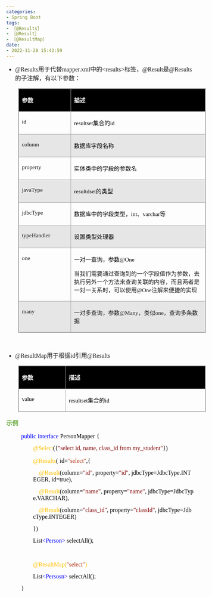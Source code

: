 ```yaml
---
categories:
- Spring Boot
tags:
- ［@Results］
- ［@Result］
- ［@ResultMap］
date:
- 2022-11-28 15:42:59
---
```


<ul style="list-style-type:disc">
    <li><span style="font-size:12.0pt"><span style="font-family:&quot;Comic Sans MS&quot;">@Results</span></span><span
            style="font-size:12.0pt"><span style="font-family:&quot;Microsoft YaHei UI&quot;">用于代替</span></span><span
            style="font-size:12.0pt"><span style="font-family:&quot;Comic Sans MS&quot;">mapper.xml</span></span><span
            style="font-size:12.0pt"><span style="font-family:&quot;Microsoft YaHei UI&quot;">中的</span></span><span
            style="font-size:12.0pt"><span
                style="font-family:&quot;Comic Sans MS&quot;">&lt;results&gt;</span></span><span
            style="font-size:12.0pt"><span style="font-family:&quot;Microsoft YaHei UI&quot;">标签，</span></span><span
            style="font-size:12.0pt"><span style="font-family:&quot;Comic Sans MS&quot;">@Result</span></span><span
            style="font-size:12.0pt"><span style="font-family:&quot;Microsoft YaHei UI&quot;">是</span></span><span
            style="font-size:12.0pt"><span style="font-family:&quot;Comic Sans MS&quot;">@Results</span></span><span
            style="font-size:12.0pt"><span style="font-family:&quot;Microsoft YaHei UI&quot;">的子注解，有以下参数：</span></span>
    </li>
</ul>
<table summary="" cellspacing="0"
    style="border-collapse:collapse; border-color:#a3a3a3; border-style:solid; border-width:1px; margin-left:32px"
    class=" cke_show_border">
    <tbody>
        <tr>
            <td
                style="background-color:black; border-bottom:1px solid #a3a3a3; border-left:1px solid #a3a3a3; border-right:1px solid #a3a3a3; border-top:1px solid #a3a3a3; vertical-align:top; width:1.6743in">
                <p><span style="font-size:11.5pt"><span style="font-family:&quot;Microsoft YaHei UI&quot;"><span
                                style="color:white"><strong>参数</strong></span></span></span></p>
            </td>
            <td
                style="background-color:black; border-bottom:1px solid #a3a3a3; border-left:1px solid #a3a3a3; border-right:1px solid #a3a3a3; border-top:1px solid #a3a3a3; vertical-align:top; width:5.8923in">
                <p><span style="font-size:11.5pt"><span style="font-family:&quot;Microsoft YaHei UI&quot;"><span
                                style="color:white"><strong>描述</strong></span></span></span></p>
            </td>
        </tr>
        <tr>
            <td
                style="border-bottom:1px solid #a3a3a3; border-left:1px solid #a3a3a3; border-right:1px solid #a3a3a3; border-top:1px solid #a3a3a3; vertical-align:top; width:1.6743in">
                <p><span style="font-size:11.5pt"><span style="font-family:&quot;Comic Sans MS&quot;"><span
                                style="color:black">id</span></span></span></p>
            </td>
            <td
                style="border-bottom:1px solid #a3a3a3; border-left:1px solid #a3a3a3; border-right:1px solid #a3a3a3; border-top:1px solid #a3a3a3; vertical-align:top; width:5.8923in">
                <p><span style="font-size:11.5pt"><span style="color:black"><span
                                style="font-family:&quot;Comic Sans MS&quot;">resultset</span><span
                                style="font-family:&quot;Microsoft YaHei UI&quot;">集合的</span><span
                                style="font-family:&quot;Comic Sans MS&quot;">id</span></span></span></p>
            </td>
        </tr>
        <tr>
            <td
                style="background-color:#e7e6e6; border-bottom:1px solid #a3a3a3; border-left:1px solid #a3a3a3; border-right:1px solid #a3a3a3; border-top:1px solid #a3a3a3; vertical-align:top; width:1.6743in">
                <p><span style="font-size:11.5pt"><span
                            style="font-family:&quot;Comic Sans MS&quot;">column</span></span></p>
            </td>
            <td
                style="background-color:#e7e6e6; border-bottom:1px solid #a3a3a3; border-left:1px solid #a3a3a3; border-right:1px solid #a3a3a3; border-top:1px solid #a3a3a3; vertical-align:top; width:5.8923in">
                <p><span style="font-size:11.5pt"><span style="font-family:&quot;Microsoft YaHei UI&quot;"><span
                                style="color:black">数据库字段名称</span></span></span></p>
            </td>
        </tr>
        <tr>
            <td
                style="border-bottom:1px solid #a3a3a3; border-left:1px solid #a3a3a3; border-right:1px solid #a3a3a3; border-top:1px solid #a3a3a3; vertical-align:top; width:1.6743in">
                <p><span style="font-size:11.5pt"><span
                            style="font-family:&quot;Comic Sans MS&quot;">property</span></span></p>
            </td>
            <td
                style="border-bottom:1px solid #a3a3a3; border-left:1px solid #a3a3a3; border-right:1px solid #a3a3a3; border-top:1px solid #a3a3a3; vertical-align:top; width:5.8923in">
                <p><span style="font-size:11.5pt"><span style="font-family:&quot;Microsoft YaHei UI&quot;"><span
                                style="color:black">实体类中的字段的参数名</span></span></span></p>
            </td>
        </tr>
        <tr>
            <td
                style="background-color:#e7e6e6; border-bottom:1px solid #a3a3a3; border-left:1px solid #a3a3a3; border-right:1px solid #a3a3a3; border-top:1px solid #a3a3a3; vertical-align:top; width:1.6743in">
                <p><span style="font-size:11.5pt"><span
                            style="font-family:&quot;Comic Sans MS&quot;">javaType</span></span></p>
            </td>
            <td
                style="background-color:#e7e6e6; border-bottom:1px solid #a3a3a3; border-left:1px solid #a3a3a3; border-right:1px solid #a3a3a3; border-top:1px solid #a3a3a3; vertical-align:top; width:5.8923in">
                <p><span style="font-size:11.5pt"><span style="color:black"><span
                                style="font-family:&quot;Comic Sans MS&quot;">resultdset</span><span
                                style="font-family:&quot;Microsoft YaHei UI&quot;">的类型</span></span></span></p>
            </td>
        </tr>
        <tr>
            <td
                style="border-bottom:1px solid #a3a3a3; border-left:1px solid #a3a3a3; border-right:1px solid #a3a3a3; border-top:1px solid #a3a3a3; vertical-align:top; width:1.6743in">
                <p><span style="font-size:11.5pt"><span
                            style="font-family:&quot;Comic Sans MS&quot;">jdbcType</span></span></p>
            </td>
            <td
                style="border-bottom:1px solid #a3a3a3; border-left:1px solid #a3a3a3; border-right:1px solid #a3a3a3; border-top:1px solid #a3a3a3; vertical-align:top; width:5.8923in">
                <p><span style="font-size:11.5pt"><span style="color:black"><span
                                style="font-family:&quot;Microsoft YaHei UI&quot;">数据库中的字段类型，</span><span
                                style="font-family:&quot;Comic Sans MS&quot;">int</span><span
                                style="font-family:&quot;Microsoft YaHei UI&quot;">、</span><span
                                style="font-family:&quot;Comic Sans MS&quot;">varchar</span><span
                                style="font-family:&quot;Microsoft YaHei UI&quot;">等</span></span></span></p>
            </td>
        </tr>
        <tr>
            <td
                style="background-color:#e7e6e6; border-bottom:1px solid #a3a3a3; border-left:1px solid #a3a3a3; border-right:1px solid #a3a3a3; border-top:1px solid #a3a3a3; vertical-align:top; width:1.6743in">
                <p><span style="font-size:11.5pt"><span
                            style="font-family:&quot;Comic Sans MS&quot;">typeHandler</span></span></p>
            </td>
            <td
                style="background-color:#e7e6e6; border-bottom:1px solid #a3a3a3; border-left:1px solid #a3a3a3; border-right:1px solid #a3a3a3; border-top:1px solid #a3a3a3; vertical-align:top; width:5.8923in">
                <p><span style="font-size:11.5pt"><span style="font-family:&quot;Microsoft YaHei UI&quot;"><span
                                style="color:black">设置类型处理器</span></span></span></p>
            </td>
        </tr>
        <tr>
            <td
                style="border-bottom:1px solid #a3a3a3; border-left:1px solid #a3a3a3; border-right:1px solid #a3a3a3; border-top:1px solid #a3a3a3; vertical-align:top; width:1.6743in">
                <p><span style="font-size:11.5pt"><span style="font-family:&quot;Comic Sans MS&quot;">one</span></span>
                </p>
            </td>
            <td
                style="border-bottom:1px solid #a3a3a3; border-left:1px solid #a3a3a3; border-right:1px solid #a3a3a3; border-top:1px solid #a3a3a3; vertical-align:top; width:5.9in">
                <p><span style="font-size:11.5pt"><span style="color:black"><span
                                style="font-family:&quot;Microsoft YaHei UI&quot;">一对一查询，参数</span><span
                                style="font-family:&quot;Comic Sans MS&quot;">@One</span></span></span></p>
                <p><span style="font-size:11.5pt"><span
                            style="font-family:&quot;Microsoft YaHei UI&quot;">当我们需要通过查询到的一个字段值作为参数，去执行另外一个方法来查询关联的内容，而且两者是一对一关系时，可以使用</span><span
                            style="font-family:&quot;Comic Sans MS&quot;">@One</span><span
                            style="font-family:&quot;Microsoft YaHei UI&quot;">注解来便捷的实现</span></span></p>
            </td>
        </tr>
        <tr>
            <td
                style="background-color:#e7e6e6; border-bottom:1px solid #a3a3a3; border-left:1px solid #a3a3a3; border-right:1px solid #a3a3a3; border-top:1px solid #a3a3a3; vertical-align:top; width:1.6743in">
                <p><span style="font-size:11.5pt"><span style="font-family:&quot;Comic Sans MS&quot;">many</span></span>
                </p>
            </td>
            <td
                style="background-color:#e7e6e6; border-bottom:1px solid #a3a3a3; border-left:1px solid #a3a3a3; border-right:1px solid #a3a3a3; border-top:1px solid #a3a3a3; vertical-align:top; width:5.8923in">
                <p><span style="font-size:11.5pt"><span
                            style="font-family:&quot;Microsoft YaHei UI&quot;">一对多查询，参数</span><span
                            style="font-family:&quot;Comic Sans MS&quot;">@Many</span><span
                            style="font-family:&quot;Microsoft YaHei UI&quot;">，类似</span><span
                            style="font-family:&quot;Comic Sans MS&quot;">one</span><span
                            style="font-family:&quot;Microsoft YaHei UI&quot;">，查询多条数据</span></span></p>
            </td>
        </tr>
    </tbody>
</table>
<p><span style="font-size:12.0pt"><span style="font-family:&quot;Microsoft YaHei UI&quot;"><span
                style="color:#70ad47">&nbsp;</span></span></span></p>
<ul style="list-style-type:disc">
    <li><span style="font-size:12.0pt"><span style="font-family:&quot;Comic Sans MS&quot;">@ResultMap</span></span><span
            style="font-size:12.0pt"><span style="font-family:&quot;Microsoft YaHei UI&quot;">用于根据</span></span><span
            style="font-size:12.0pt"><span style="font-family:&quot;Comic Sans MS&quot;">id</span></span><span
            style="font-size:12.0pt"><span style="font-family:&quot;Microsoft YaHei UI&quot;">引用</span></span><span
            style="font-size:12.0pt"><span style="font-family:&quot;Comic Sans MS&quot;">@Results</span></span></li>
</ul>
<table summary="" cellspacing="0"
    style="border-collapse:collapse; border-color:#a3a3a3; border-style:solid; border-width:1px; margin-left:32px"
    class=" cke_show_border">
    <tbody>
        <tr>
            <td
                style="background-color:black; border-bottom:1px solid #a3a3a3; border-left:1px solid #a3a3a3; border-right:1px solid #a3a3a3; border-top:1px solid #a3a3a3; vertical-align:top; width:1.6743in">
                <p><span style="font-size:11.5pt"><span style="font-family:&quot;Microsoft YaHei UI&quot;"><span
                                style="color:white"><strong>参数</strong></span></span></span></p>
            </td>
            <td
                style="background-color:black; border-bottom:1px solid #a3a3a3; border-left:1px solid #a3a3a3; border-right:1px solid #a3a3a3; border-top:1px solid #a3a3a3; vertical-align:top; width:5.9173in">
                <p><span style="font-size:11.5pt"><span style="font-family:&quot;Microsoft YaHei UI&quot;"><span
                                style="color:white"><strong>描述</strong></span></span></span></p>
            </td>
        </tr>
        <tr>
            <td
                style="border-bottom:1px solid #a3a3a3; border-left:1px solid #a3a3a3; border-right:1px solid #a3a3a3; border-top:1px solid #a3a3a3; vertical-align:top; width:1.6743in">
                <p><span style="font-size:11.5pt"><span style="font-family:&quot;Comic Sans MS&quot;"><span
                                style="color:black">value</span></span></span></p>
            </td>
            <td
                style="border-bottom:1px solid #a3a3a3; border-left:1px solid #a3a3a3; border-right:1px solid #a3a3a3; border-top:1px solid #a3a3a3; vertical-align:top; width:5.9173in">
                <p><span style="font-size:11.5pt"><span style="color:black"><span
                                style="font-family:&quot;Comic Sans MS&quot;">resultset</span><span
                                style="font-family:&quot;Microsoft YaHei UI&quot;">集合的</span><span
                                style="font-family:&quot;Comic Sans MS&quot;">id</span></span></span></p>
            </td>
        </tr>
    </tbody>
</table>
<p><span style="font-size:12.0pt"><span style="font-family:&quot;Microsoft YaHei UI&quot;"><span
                style="color:#70ad47"><strong>示例</strong></span></span></span></p>
<p style="margin-left: 40px;"><span style="font-size:12.0pt"><span style="font-family:&quot;Comic Sans MS&quot;"><span
                style="color:blue">public</span></span>&nbsp;<span style="font-family:&quot;Comic Sans MS&quot;"><span
                style="color:blue">interface</span></span>&nbsp;<span
            style="font-family:&quot;Comic Sans MS&quot;"><span style="color:black">Person</span></span><span
            style="font-family:&quot;Comic Sans MS&quot;"><span style="color:black">Mapper</span></span>&nbsp;<span
            style="font-family:&quot;Comic Sans MS&quot;"><span style="color:black">{</span></span></span></p>
<p style="margin-left:72px"><span style="font-size:12.0pt"><span style="font-family:&quot;Comic Sans MS&quot;"><span
                style="color:#ffc000">@Select</span><span style="color:black">({</span><span
                style="color:maroon">"select&nbsp;id,&nbsp;name,&nbsp;class_id&nbsp;from&nbsp;my_student"</span><span
                style="color:black">})</span></span></span></p>
<p style="margin-left:72px"><span style="font-size:12.0pt"><span style="font-family:&quot;Comic Sans MS&quot;"><span
                style="color:#ffc000">@Results</span></span><span style="font-family:&quot;Comic Sans MS&quot;"><span
                style="color:black">(</span></span> <span style="font-family:&quot;Comic Sans MS&quot;"><span
                style="color:black">id=</span></span><span style="font-family:&quot;Comic Sans MS&quot;"><span
                style="color:#b43512">"select"</span></span><span style="font-family:&quot;Comic Sans MS&quot;"><span
                style="color:black">,</span></span><span style="font-family:&quot;Comic Sans MS&quot;"><span
                style="color:black">{</span></span></span></p>
<p style="margin-left:72px"><span style="font-size:12.0pt"><span
            style="font-family:&quot;Comic Sans MS&quot;">&nbsp;&nbsp;&nbsp;<span
                style="color:#ffc000">&nbsp;@Result</span><span style="color:black">(column=</span><span
                style="color:maroon">"id"</span><span style="color:black">,&nbsp;property=</span><span
                style="color:maroon">"id"</span><span
                style="color:black">,&nbsp;jdbcType=JdbcType.INTEGER,&nbsp;id=true),</span></span></span></p>
<p style="margin-left:72px"><span style="font-size:12.0pt"><span
            style="font-family:&quot;Comic Sans MS&quot;">&nbsp;&nbsp;&nbsp;&nbsp;<span
                style="color:#ffc000">@Result</span><span style="color:black">(column=</span><span
                style="color:maroon">"name"</span><span style="color:black">,&nbsp;property=</span><span
                style="color:maroon">"name"</span><span
                style="color:black">,&nbsp;jdbcType=JdbcType.VARCHAR),</span></span></span></p>
<p style="margin-left:72px"><span style="font-size:12.0pt"><span
            style="font-family:&quot;Comic Sans MS&quot;">&nbsp;<span
                style="color:#ffc000">&nbsp;&nbsp;&nbsp;@Result</span><span style="color:black">(column=</span><span
                style="color:maroon">"class_id"</span><span style="color:black">,&nbsp;property=</span><span
                style="color:maroon">"classId"</span><span
                style="color:black">,&nbsp;jdbcType=JdbcType.INTEGER)</span></span></span></p>
<p style="margin-left:72px"><span style="font-size:12.0pt"><span style="font-family:&quot;Comic Sans MS&quot;"><span
                style="color:black">})</span></span></span></p>
<p style="margin-left:72px"><span style="font-size:12.0pt"><span style="font-family:&quot;Comic Sans MS&quot;"><span
                style="color:black">List</span><span style="color:blue">&lt;</span><span
                style="color:blue">Person</span><span style="color:blue">&gt;</span><span
                style="color:black">&nbsp;selectAll();</span></span></span></p>
<p style="margin-left:72px"><span style="font-size:12.0pt"><span style="font-family:&quot;Comic Sans MS&quot;"><span
                style="color:black">&nbsp;</span></span></span></p>
<p style="margin-left:72px"><span style="font-size:12.0pt"><span style="font-family:&quot;Comic Sans MS&quot;"><span
                style="color:#ffc000">@Result</span><span style="color:#ffc000">Map(</span><span
                style="color:#b43512">"select"</span><span style="color:#ffc000">)</span></span></span></p>
<p style="margin-left:72px"><span style="font-size:12.0pt"><span style="font-family:&quot;Comic Sans MS&quot;"><span
                style="color:black">List</span><span style="color:blue">&lt;</span><span
                style="color:blue">Persosn</span><span style="color:blue">&gt;</span><span
                style="color:black">&nbsp;selectAll();</span></span></span></p>
<p style="margin-left: 40px;"><span style="font-size:12.0pt"><span
            style="font-family:&quot;Comic Sans MS&quot;">}</span></span></p>